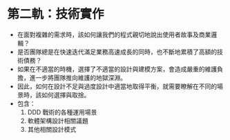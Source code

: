 # 第二軌：技術實作

- 在面對複雜的需求時，該如何讓我們的程式親切地說出使用者故事及商業邏輯？
- 是否團隊總是在快速迭代滿足業務高速成長的同時，也不斷地累積了高額的技術債務？
- 如果在不適當的時機，選擇了不適當的設計與建模方案，會造成嚴重的維護負擔，進一步將團隊推向維護的地獄深淵。
- 因此，如何在設計不足與過度設計中適當地取得平衡，就需要瞭解在不同的場景時，該如何選擇與取捨。
- 包含：
  1. DDD 戰術的各種運用場景
  2. 軟體架構設計相關議題
  3. 其他相關設計模式
